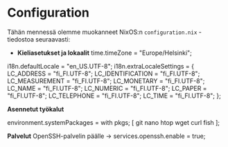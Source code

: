 # Configuration

Tähän mennessä olemme muokanneet NixOS:n `configuration.nix` -tiedostoa seuraavasti:

- **Kieliasetukset ja lokaalit**
time.timeZone = "Europe/Helsinki";

i18n.defaultLocale = "en_US.UTF-8";
i18n.extraLocaleSettings = {
  LC_ADDRESS = "fi_FI.UTF-8";
  LC_IDENTIFICATION = "fi_FI.UTF-8";
  LC_MEASUREMENT = "fi_FI.UTF-8";
  LC_MONETARY = "fi_FI.UTF-8";
  LC_NAME = "fi_FI.UTF-8";
  LC_NUMERIC = "fi_FI.UTF-8";
  LC_PAPER = "fi_FI.UTF-8";
  LC_TELEPHONE = "fi_FI.UTF-8";
  LC_TIME = "fi_FI.UTF-8";
};

**Asennetut työkalut**

environment.systemPackages = with pkgs; [
  git nano htop wget curl fish
];

**Palvelut**
OpenSSH-palvelin päälle →
services.openssh.enable = true;
